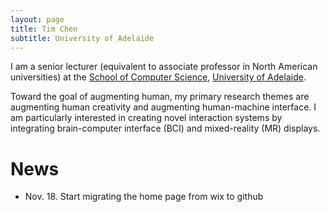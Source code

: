 ```yaml
---
layout: page
title: Tim Chen
subtitle: University of Adelaide
---
```


I am a senior lecturer (equivalent to associate professor in North American universities) at the [School of Computer Science](https://ecms.adelaide.edu.au/computer-science/), [University of Adelaide](https://www.adelaide.edu.au/). 

Toward the goal of augmenting human, my primary research themes are augmenting human creativity and augmenting human-machine interface. I am particularly interested in creating novel interaction systems by integrating brain-computer interface (BCI) and mixed-reality (MR) displays. 

News
======
* Nov. 18. Start migrating the home page from wix to github